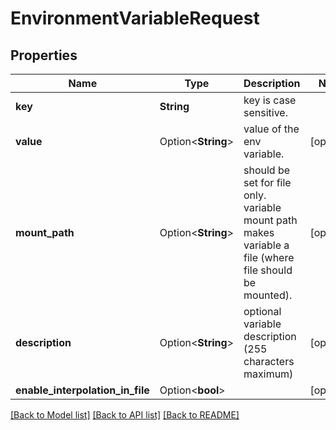 # EnvironmentVariableRequest

## Properties

Name | Type | Description | Notes
------------ | ------------- | ------------- | -------------
**key** | **String** | key is case sensitive. | 
**value** | Option<**String**> | value of the env variable. | [optional]
**mount_path** | Option<**String**> | should be set for file only. variable mount path makes variable a file (where file should be mounted). | [optional]
**description** | Option<**String**> | optional variable description (255 characters maximum) | [optional]
**enable_interpolation_in_file** | Option<**bool**> |  | [optional]

[[Back to Model list]](../README.md#documentation-for-models) [[Back to API list]](../README.md#documentation-for-api-endpoints) [[Back to README]](../README.md)


